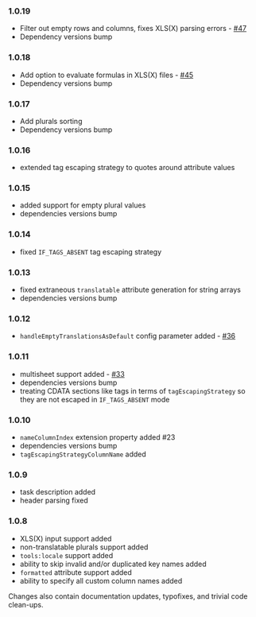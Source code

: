 ### 1.0.19
- Filter out empty rows and columns, fixes XLS(X) parsing errors - [#47](https://github.com/koral--/android-gradle-localization-plugin/issues/47)
- Dependency versions bump

### 1.0.18
- Add option to evaluate formulas in XLS(X) files - [#45](https://github.com/koral--/android-gradle-localization-plugin/pull/45)
- Dependency versions bump

### 1.0.17
- Add plurals sorting
- Dependency versions bump

### 1.0.16
- extended tag escaping strategy to quotes around attribute values

### 1.0.15
- added support for empty plural values
- dependencies versions bump

### 1.0.14
- fixed `IF_TAGS_ABSENT` tag escaping strategy

### 1.0.13
- fixed extraneous `translatable` attribute generation for string arrays
- dependencies versions bump

### 1.0.12
- `handleEmptyTranslationsAsDefault` config parameter added - [#36](https://github.com/koral--/android-gradle-localization-plugin/pull/36)

### 1.0.11
- multisheet support added - [#33](https://github.com/koral--/android-gradle-localization-plugin/pull/33)
- dependencies versions bump
- treating CDATA sections like tags in terms of `tagEscapingStrategy` so they are not escaped in `IF_TAGS_ABSENT` mode

### 1.0.10
- `nameColumnIndex` extension property added #23
- dependencies versions bump
- `tagEscapingStrategyColumnName` added

### 1.0.9
- task description added
- header parsing fixed

### 1.0.8
- XLS(X) input support added
- non-translatable plurals support added
- `tools:locale` support added
- ability to skip invalid and/or duplicated key names added
- `formatted` attribute support added
- ability to specify all custom column names added

Changes also contain documentation updates, typofixes, and trivial code clean-ups.
